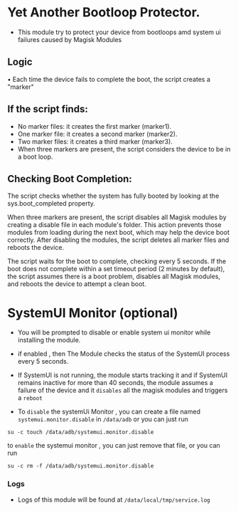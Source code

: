 # Yet Another Bootloop Protector.
- This module try to protect your device from bootloops amd system ui failures caused by Magisk Modules

## Logic

• Each time the device fails to complete the boot, the script creates a "marker"
## If the script finds:
- No marker files: it creates the first marker (marker1).
- One marker file: it creates a second marker (marker2).
- Two marker files: it creates a third marker (marker3).
- When three markers are present, the script considers the device to be in a boot loop.

## Checking Boot Completion:

The script checks whether the system has fully booted by looking at the sys.boot_completed property.

When three markers are present, the script disables all Magisk modules by creating a disable file in each module's folder. This action prevents those modules from loading during the next boot, which may help the device boot correctly.
After disabling the modules, the script deletes all marker files and reboots the device.

The script waits for the boot to complete, checking every 5 seconds.
If the boot does not complete within a set timeout period (2 minutes by default), the script assumes there is a boot problem, disables all Magisk modules, and reboots the device to attempt a clean boot.



# SystemUI Monitor (optional)
- You will be prompted to disable or enable system ui monitor while installing the module.

- if enabled , then The Module checks the status of the SystemUI process every 5 seconds.
- If SystemUI is not running, the module starts tracking it and if SystemUI remains inactive for more than 40 seconds, the module assumes a failure of the device and it `disables` all the magisk modules and triggers a `reboot`

- To  `disable` the systemUi Monitor , you can create a file named `systemui.monitor.disable` in `/data/adb` or you can just run
```
su -c touch /data/adb/systemui.monitor.disable
```

to `enable` the systemui monitor , you can just remove that file, or you can run
```
su -c rm -f /data/adb/systemui.monitor.disable
```

### Logs
- Logs of this module will be found at `/data/local/tmp/service.log`
